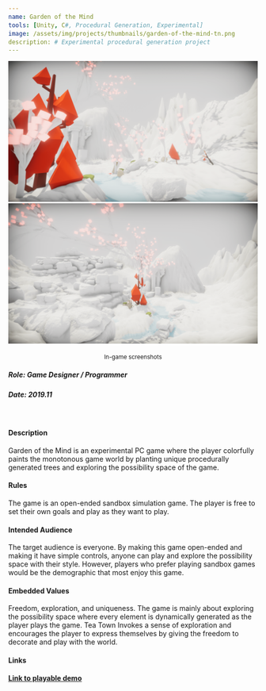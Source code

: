 ```yaml
---
name: Garden of the Mind
tools: [Unity, C#, Procedural Generation, Experimental]
image: /assets/img/projects/thumbnails/garden-of-the-mind-tn.png
description: # Experimental procedural generation project
---
```


<center> 
<img src="/assets/img/projects/reg/gom-1.png"/>
<img src="/assets/img/projects/reg/gom-2.png"/>
<p><small>In-game screenshots</small></p>
</center>

##### Role: Game Designer / Programmer
##### Date: 2019.11
<br>

#### Description
Garden of the Mind is an experimental PC game where the player colorfully paints the monotonous game world by planting unique procedurally generated trees and exploring the possibility space of the game.
<br>

#### Rules
The game is an open-ended sandbox simulation game. The player is free to set their own goals and play as they want to play.
<br>

#### Intended Audience
The target audience is everyone. By making this game open-ended and making it have simple controls, anyone can play and explore the possibility space with their style. However, players who prefer playing sandbox games would be the demographic that most enjoy this game.
<br>

#### Embedded Values
Freedom, exploration, and uniqueness. The game is mainly about exploring the possibility space where every element is dynamically generated as the player plays the game. Tea Town Invokes a sense of exploration and encourages the player to express themselves by giving the freedom to decorate and play with the world.
<br>

#### Links
**[Link to playable demo](https://sunny00.itch.io/garden-of-the-mind)**
